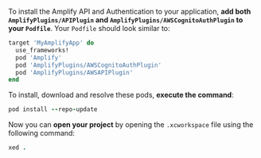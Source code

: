 To install the Amplify API and Authentication to your application, **add both `AmplifyPlugins/APIPlugin` and `AmplifyPlugins/AWSCognitoAuthPlugin` to your `Podfile`**.  Your `Podfile` should look similar to:

```ruby
target 'MyAmplifyApp' do
  use_frameworks!
  pod 'Amplify'
  pod 'AmplifyPlugins/AWSCognitoAuthPlugin'
  pod 'AmplifyPlugins/AWSAPIPlugin'
end
```

To install, download and resolve these pods, **execute the command**:

```ruby
pod install --repo-update
```

Now you can **open your project** by opening the `.xcworkspace` file using the following command:

```ruby
xed .
```
